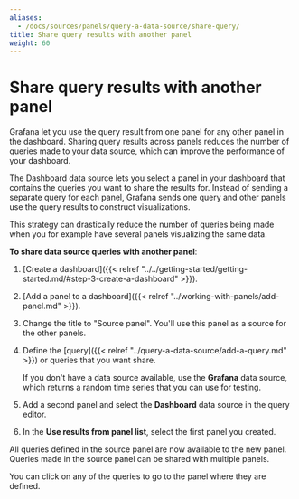 ```yaml
---
aliases:
  - /docs/sources/panels/query-a-data-source/share-query/
title: Share query results with another panel
weight: 60
---
```


# Share query results with another panel

Grafana let you use the query result from one panel for any other panel in the dashboard. Sharing query results across panels reduces the number of queries made to your data source, which can improve the performance of your dashboard.

The Dashboard data source lets you select a panel in your dashboard that contains the queries ‌you want to share the results for. Instead of sending a separate query for each panel, Grafana sends one query and other panels use the query results to construct visualizations.

This strategy can drastically reduce the number of queries being made when you for example have several panels visualizing the same data.

**To share data source queries with another panel**:

1. [Create a dashboard]({{< relref "../../getting-started/getting-started.md/#step-3-create-a-dashboard" >}}).
1. [Add a panel to a dashboard]({{< relref "../working-with-panels/add-panel.md" >}}).
1. Change the title to "Source panel". You'll use this panel as a source for the other panels.
1. Define the [query]({{< relref "../query-a-data-source/add-a-query.md" >}}) or queries that you want share.

   If you don't have a data source available, use the **Grafana** data source, which returns a random time series that you can use for testing.

1. Add a second panel and select the **Dashboard** data source in the query editor.
1. In the **Use results from panel list**, select the first panel you created.

All queries defined in the source panel are now available to the new panel. Queries made in the source panel can be shared with multiple panels.

You can click on any of the queries to go to the panel where they are defined.
